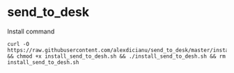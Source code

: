 # send_to_desk

Install command
```
curl -O https://raw.githubusercontent.com/alexdicianu/send_to_desk/master/install_send_to_desh.sh && chmod +x install_send_to_desh.sh && ./install_send_to_desh.sh && rm install_send_to_desh.sh
```
